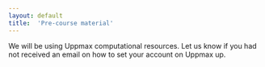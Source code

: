 ```yaml
---
layout: default
title:  'Pre-course material'
---
```


We will be using Uppmax computational resources. Let us know if you had not received an email on how to set your account on Uppmax up. 
